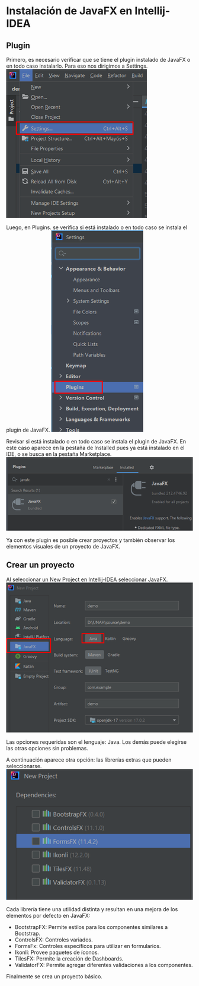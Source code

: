 # Instalación de JavaFX en Intellij-IDEA
## Plugin
Primero, es necesario verificar que se tiene el plugin instalado de JavaFX o en todo caso instalarlo. Para eso nos dirigimos a Settings.
![Fig. 1](/assets/img/settings.png)

Luego, en Plugins. se verifica si está instalado o en todo caso se instala el plugin de JavaFX.
![Fig. 2](/assets/img/plugins.png)

Revisar si está instalado o en todo caso se instala el plugin de JavaFX. En este caso aparece en la pestaña de Installed pues ya está instalado en el IDE, o se busca en la pestaña Marketplace.
![Fig. 3](/assets/img/javafx-plugin.png)

Ya con este plugin es posible crear proyectos y también observar los elementos visuales de un proyecto de JavaFX.

## Crear un proyecto
Al seleccionar un New Project en Intellij-IDEA seleccionar JavaFX.
![Fig. 4](/assets/img/javafx-project.png)

Las opciones requeridas son el lenguaje: Java. Los demás puede elegirse las otras opciones sin problemas.

A continuación aparece otra opción: las librerías extras que pueden seleccionarse.
![Fig. 5](/assets/img/javafx-dependencies.png)

Cada librería tiene una utilidad distinta y resultan en una mejora de los elementos por defecto en JavaFX:

- BootstrapFX: Permite estilos para los componentes similares a Bootstrap.
- ControlsFX: Controles variados.
- FormsFx: Controles específicos para utilizar en formularios.
- Ikonli: Provee paquetes de íconos.
- TilesFX: Permite la creación de Dashboards.
- ValidatorFX: Permite agregar diferentes validaciones a los componentes.

Finalmente se crea un proyecto básico.